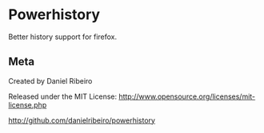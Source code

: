 Powerhistory
==============

Better history support for firefox.

Meta
----

Created by Daniel Ribeiro

Released under the MIT License: http://www.opensource.org/licenses/mit-license.php

http://github.com/danielribeiro/powerhistory

